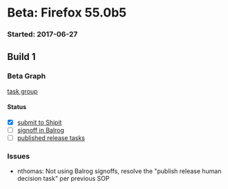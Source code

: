 # Beta: Firefox 55.0b5

### Started: 2017-06-27

## Build 1

### Beta Graph
[task group](https://tools.taskcluster.net/push-inspector/#/nGJEKlMLTuCsHi7bdW0SjQ)


#### Status
- [x] [submit to Shipit](https://wiki.mozilla.org/Release:Release_Automation_on_Mercurial:Starting_a_Release#Submit_to_Ship_It)
- [ ] [signoff in Balrog](../how-tos/relpro.md#3-signoffs)
- [ ] [published release tasks](../how-tos/relpro.md#4-publish-release)

### Issues
- nthomas: Not using Balrog signoffs, resolve the "publish release human decision task" per previous SOP


